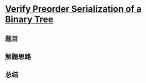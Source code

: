 # [Verify Preorder Serialization of a Binary Tree](https://leetcode.com/problems/verify-preorder-serialization-of-a-binary-tree/)

## 题目


## 解题思路


## 总结


